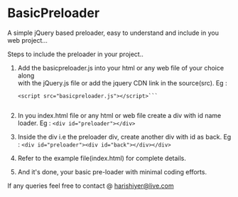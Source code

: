 # BasicPreloader
A simple jQuery based preloader, easy to understand and include in you web project...

Steps to include the preloader in your project..

1) Add the basicpreloader.js into your html or any web file of your choice along      
    with the jQuery.js file or add the jquery CDN link in the source(src).
    Eg : 
    
    ```<script src="jQuery.js"></script>
    <script src="basicpreloader.js"></script>```
         
2) In you index.html file or any html or web file create a div with id name loader. 
  Eg : ```<div id="preloader"></div>```
  
3) Inside the div i.e the preloader div, create another div with id as back.
 Eg : ```<div id="preloader"><div id="back"></div></div>```
 
4) Refer to the example file(index.html) for complete details.

5) And it's done, your basic pre-loader with minimal coding efforts.

If any queries feel free to contact @ harishiyer@live.com
